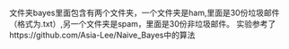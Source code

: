 # 
文件夹bayes里面包含有两个文件夹，一个文件夹是ham,里面是30份垃圾邮件（格式为.txt）,另一个文件夹是spam，里面是30份非垃圾邮件。
实验参考了https://github.com/Asia-Lee/Naive_Bayes中的算法
